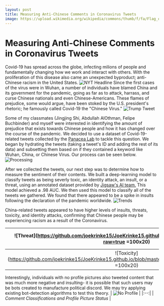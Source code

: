 ```yaml
---
layout: post
title: Measuring Anti-Chinese Comments in Coronavirus Tweets
image: https://upload.wikimedia.org/wikipedia/commons/thumb/f/fa/Flag_of_the_People%27s_Republic_of_China.svg/1200px-Flag_of_the_People%27s_Republic_of_China.svg.png
---
```

# Measuring Anti-Chinese Comments in Coronavirus Tweets

Covid-19 has spread across the globe, infecting milions of people and fundamentally changing how we work and interact with others. With the proliferation of this disease also came an unexpected byproduct; anti-Chinese racism in the United States.
![NYT Headline](https://github.com/joekrinke15/JoeKrinke15.github.io/blob/master/img/Racism.PNG?raw=true)
Since the first cases of the virus were in Wuhan, a number of individuals have blamed China and its government for the pandemic, going as far as to attack, harrass, and curse Chinese nationals and even Chinese-Americans. These flames of prejudice, some would argue, have been stoked by the U.S. president's rhetoric; he famously called Covid-19 the "Chinese Virus."
![Trump Tweet](https://github.com/joekrinke15/JoeKrinke15.github.io/blob/master/img/TrumpTweet.PNG)

Some of my classmates (Jingjing Shi, Abdullah AlOthman, Felipe Buchbinder) and myself were interested in identifying the amount of prejudice that exists towards Chinese people and how it has changed over the course of the pandemic. We decided to use a dataset of Covid-19-related tweets collected by the [Panacea Lab](http://www.panacealab.org/covid19/) to tackle this question. We began by hydrating the tweets (taking a tweet's ID and adding the rest of its data) and subsetting them based on if they contained a keyword like Wuhan, China, or Chinese Virus. Our process can be seen below. ![Processing](https://github.com/joekrinke15/JoeKrinke15.github.io/blob/master/img/Processing.PNG)

After we collected the tweets, our next step was to determine how to measure the sentiment of their contents. We built a deep-learning model to classify tweets as being severly toxic, an identity attack, an insult, or a threat, using an annotated dataset provided by [Jigsaw's AI team.](https://www.kaggle.com/c/jigsaw-unintended-bias-in-toxicity-classification/data) This model achieved a .98 AUC. We then used this model to classify all of the tweets we gathered. We found that there appeared to be a spike in insults following the declaration of the pandemic worldwide.
![Trends](https://github.com/joekrinke15/JoeKrinke15.github.io/blob/master/img/Trends.png?raw=true)

China-related tweets appeared to have higher levels of insults, threats, toxicity, and identity attacks, confirming that Chinese people may be experiencing racism as a result of the Coronavirus. 


![Threat](https://github.com/joekrinke15/JoeKrinke15.github.io/blob/master/img/Threat.png?raw=true =100x20)|![Identity Attacks](https://github.com/joekrinke15/JoeKrinke15.github.io/blob/master/img/identity%20attack.png?raw=true =100x20)
:-------------------------:|:-------------------------:
![Toxicity](https://github.com/joekrinke15/JoeKrinke15.github.io/blob/master/img/Tweet%20Toxicity%20(2).png =100x20) |  ![Insults](https://github.com/joekrinke15/JoeKrinke15.github.io/blob/master/img/insult.png?raw=true =100x20)
Interestingly, individuals with no profile pictures also tweeted content that was much more negative and insulting- it is possible that such users may be bots created to manufacture political discord. We may try applying existing bot-detection algorithms to test this theory. 
| ![No Profile](https://github.com/joekrinke15/JoeKrinke15.github.io/blob/master/img/China%20Profile%20TF.png?raw=true) | 
|:--:| 
| *Comment Classifications and Profile Picture Status* |
